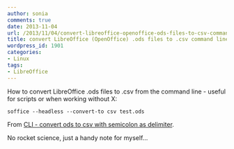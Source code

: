 ```yaml
---
author: sonia
comments: true
date: 2013-11-04
url: /2013/11/04/convert-libreoffice-openoffice-ods-files-to-csv-command-line/
title: convert LibreOffice (OpenOffice) .ods files to .csv command line
wordpress_id: 1901
categories:
- Linux
tags:
- LibreOffice
---
```


How to convert LibreOffice .ods files to .csv from the command line - useful for scripts or when working without X:

`soffice --headless --convert-to csv test.ods`

From [CLI - convert ods to csv with semicolon as delimiter](http://ask.libreoffice.org/en/question/21916/cli-convert-ods-to-csv-with-semicolon-as-delimiter/).

No rocket science, just a handy note for myself...

